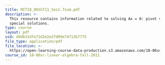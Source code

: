 ```yaml
---
title: MIT18_06SCF11_Ses1.7sum.pdf
description: >-
  This resource contains information related to solving Ax = 0: pivot variables,
  special solutions.
type: course
layout: pdf
uid: dddb31dfe72d2e2e2fd09e74713b7775
file_type: application/pdf
file_location: >-
  https://open-learning-course-data-production.s3.amazonaws.com/18-06sc-linear-algebra-fall-2011/dddb31dfe72d2e2e2fd09e74713b7775_MIT18_06SCF11_Ses1.7sum.pdf
course_id: 18-06sc-linear-algebra-fall-2011
---
```

